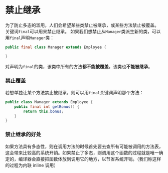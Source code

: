 # 禁止继承
为了防止多态的滥用，人们会希望某些类禁止被继承，或某些方法禁止被覆盖。
关键词`final`可以用来禁止继承。
如果我们想禁止从`Manager`类派生新的类，可以用`final`声明`Manager`类：
```java
public final class Manager extends Employee {

}
```
对声明为`final`的类，该类中所有的方法**都不能被覆盖**，该类也**不能被继承**。

### 禁止覆盖
若想单独让某个方法禁止被继承，则可以用`final`关键词声明那个方法：
```java
public class Manager extends Employee {
	public final int getBonus() {
		return this.bonus;
	}
}
```

### 禁止继承的好处
如果方法具有多态性，则在调用方法的时候首先要去查所有可能被调用的方法表，这会带来比较高的系统开销。如果禁止了多态，则调用这个函数的过程就是唯一确定的，编译器会直接把函数体放到调用它的地方，以节省系统开销。（我们称这样的过程为内联 inline 调用）